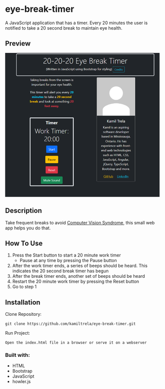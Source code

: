 # eye-break-timer
A JavaScript application that has a timer. Every 20 minutes the user is notified to take a 20 second break to maintain eye health.

## Preview
<img src="images/sample.png" alt="sample image of project" width="500"/>

## Description
Take frequent breaks to avoid [Computer Vision Syndrome](https://www.webmd.com/eye-health/computer-vision-syndrome), this small web app helps you do that.


## How To Use
1. Press the Start button to start a 20 minute work timer
    * Pause at any time by pressing the Pause button
2. After the work timer ends, a series of beeps should be heard. This indicates the 20 second break timer has begun
3. After the break timer ends, another set of beeps should be heard
4. Restart the 20 minute work timer by pressing the Reset button
5. Go to step 1

## Installation
Clone Repository:
```
git clone https://github.com/kamiltrela/eye-break-timer.git
```

Run Project:
```
Open the index.html file in a browser or serve it on a webserver
```

### Built with:
- HTML
- Bootstrap
- JavaScript
- howler.js

